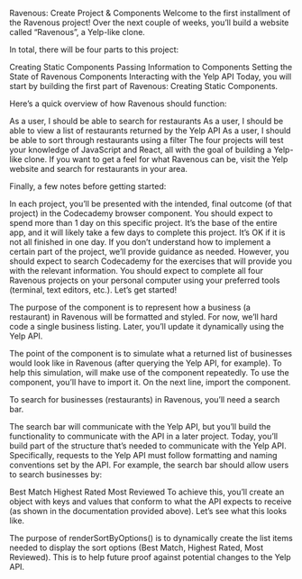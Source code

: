 Ravenous: Create Project & Components
Welcome to the first installment of the Ravenous project! Over the next couple of weeks, you’ll build a website called “Ravenous”, a Yelp-like clone.

In total, there will be four parts to this project:

Creating Static Components
Passing Information to Components
Setting the State of Ravenous Components
Interacting with the Yelp API
Today, you will start by building the first part of Ravenous: Creating Static Components.

Here’s a quick overview of how Ravenous should function:

As a user, I should be able to search for restaurants
As a user, I should be able to view a list of restaurants returned by the Yelp API
As a user, I should be able to sort through restaurants using a filter
The four projects will test your knowledge of JavaScript and React, all with the goal of building a Yelp-like clone. If you want to get a feel for what Ravenous can be, visit the Yelp website and search for restaurants in your area.

Finally, a few notes before getting started:

In each project, you’ll be presented with the intended, final outcome (of that project) in the Codecademy browser component.
You should expect to spend more than 1 day on this specific project. It’s the base of the entire app, and it will likely take a few days to complete this project. It’s OK if it is not all finished in one day.
If you don’t understand how to implement a certain part of the project, we’ll provide guidance as needed. However, you should expect to search Codecademy for the exercises that will provide you with the relevant information.
You should expect to complete all four Ravenous projects on your personal computer using your preferred tools (terminal, text editors, etc.).
Let’s get started!

The purpose of the <Business /> component is to represent how a business (a restaurant) in Ravenous will be formatted and styled. For now, we’ll hard code a single business listing. Later, you’ll update it dynamically using the Yelp API.

The point of the <BusinessList /> component is to simulate what a returned list of businesses would look like in Ravenous (after querying the Yelp API, for example). To help this simulation, <BusinessList /> will make use of the <Business /> component repeatedly. To use the <Business /> component, you’ll have to import it. On the next line, import the <Business /> component.

To search for businesses (restaurants) in Ravenous, you’ll need a search bar.


The search bar will communicate with the Yelp API, but you’ll build the functionality to communicate with the API in a later project. Today, you’ll build part of the structure that’s needed to communicate with the Yelp API. Specifically, requests to the Yelp API must follow formatting and naming conventions set by the API. For example, the search bar should allow users to search businesses by:

Best Match
Highest Rated
Most Reviewed
To achieve this, you’ll create an object with keys and values that conform to what the API expects to receive (as shown in the documentation provided above). Let’s see what this looks like.


The purpose of renderSortByOptions() is to dynamically create the list items needed to display the sort options (Best Match, Highest Rated, Most Reviewed). This is to help future proof against potential changes to the Yelp API.